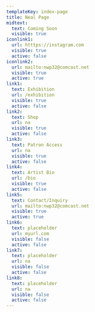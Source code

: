 ```yaml
---
templateKey: index-page
title: Neal Page
midtext: 
  text: Coming Soon
  visible: true
iconlink1:
  url: htttps://instagram.com
  visible: true
  active: false
iconlink2:
  url: mailto:nwp32@comcast.net
  visible: true
  active: true
link1:
  text: Exhibition
  url: /exhibition
  visible: true
  active: false
link2:
  text: Shop
  url: na
  visible: true
  active: false
link3:
  text: Patron Access
  url: na
  visible: true
  active: false
link4:
  text: Artist Bio
  url: /bio
  visible: true
  active: false
link5:
  text: Contact/Inquiry
  url: mailto:nwp32@comcast.net
  visible: true
  active: true
link6:
  text: placeholder
  url: myurl.com
  visible: false
  active: false
link7:
  text: placeholder
  url: na
  visible: false
  active: false
link8:
  text: placeholder
  url: na
  visible: false
  active: false
---
```

